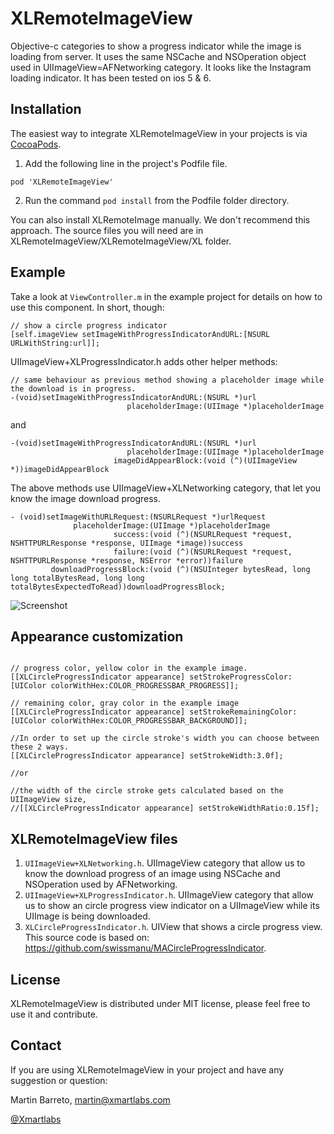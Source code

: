 XLRemoteImageView
=================

Objective-c categories to show a progress indicator while the image is loading from server. It uses the same NSCache and NSOperation object used in UIImageView=AFNetworking category. It looks like the Instagram loading indicator. It has been tested on ios 5 & 6.

Installation
--------

The easiest way to integrate XLRemoteImageView in your projects is via [CocoaPods](http://cocoapods.org). 

1. Add the following line in the project's Podfile file.

`pod 'XLRemoteImageView'`

2. Run the command `pod install` from the Podfile folder directory.

You can also install XLRemoteImage manually. We don't recommend this approach.
The source files you will need are in XLRemoteImageView/XLRemoteImageView/XL folder. 


Example
--------

Take a look at `ViewController.m` in the example project for details on how to use this component. In short, though:


```objc
// show a circle progress indicator
[self.imageView setImageWithProgressIndicatorAndURL:[NSURL URLWithString:url]];
```

UIImageView+XLProgressIndicator.h adds other helper methods:

```objc
// same behaviour as previous method showing a placeholder image while the download is in progress.
-(void)setImageWithProgressIndicatorAndURL:(NSURL *)url
                          placeholderImage:(UIImage *)placeholderImage
```

and

```objc
-(void)setImageWithProgressIndicatorAndURL:(NSURL *)url
                          placeholderImage:(UIImage *)placeholderImage
                       imageDidAppearBlock:(void (^)(UIImageView *))imageDidAppearBlock
```

The above methods use UIImageView+XLNetworking category, that let you know the image download progress.

```objc
- (void)setImageWithURLRequest:(NSURLRequest *)urlRequest
              placeholderImage:(UIImage *)placeholderImage
                       success:(void (^)(NSURLRequest *request, NSHTTPURLResponse *response, UIImage *image))success
                       failure:(void (^)(NSURLRequest *request, NSHTTPURLResponse *response, NSError *error))failure
         downloadProgressBlock:(void (^)(NSUInteger bytesRead, long long totalBytesRead, long long totalBytesExpectedToRead))downloadProgressBlock;
```


![Screenshot](https://raw.github.com/mtnbarreto/XLRemoteImageView/master/screenshot.png)


Appearance customization
--------

```objc

// progress color, yellow color in the example image.
[[XLCircleProgressIndicator appearance] setStrokeProgressColor:[UIColor colorWithHex:COLOR_PROGRESSBAR_PROGRESS]];

// remaining color, gray color in the example image
[[XLCircleProgressIndicator appearance] setStrokeRemainingColor:[UIColor colorWithHex:COLOR_PROGRESSBAR_BACKGROUND]];

//In order to set up the circle stroke's width you can choose between these 2 ways.
[[XLCircleProgressIndicator appearance] setStrokeWidth:3.0f];

//or 

//the width of the circle stroke gets calculated based on the UIImageView size,
//[[XLCircleProgressIndicator appearance] setStrokeWidthRatio:0.15f];

```


XLRemoteImageView files
--------

1. `UIImageView+XLNetworking.h`. UIImageView category that allow us to know the download progress of an image using NSCache and NSOperation used by AFNetworking.
2. `UIImageView+XLProgressIndicator.h`. UIImageView category that allow us to show an circle progress view indicator on a UIImageView while its UIImage is being downloaded.
3. `XLCircleProgressIndicator.h`. UIView that shows a circle progress view. This source code is based on: https://github.com/swissmanu/MACircleProgressIndicator.

License
--------
XLRemoteImageView is distributed under MIT license, please feel free to use it and contribute.

Contact
--------

If you are using XLRemoteImageView in your project and have any suggestion or question:

Martin Barreto, <martin@xmartlabs.com>

[@Xmartlabs](http://www.xmartlabs.com)